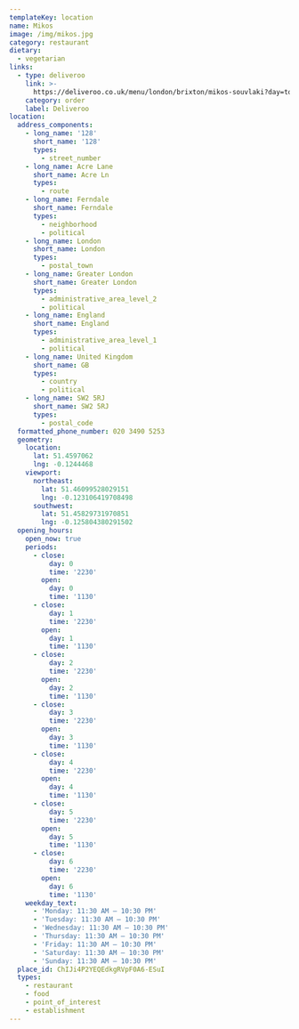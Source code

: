 ```yaml
---
templateKey: location
name: Mikos
image: /img/mikos.jpg
category: restaurant
dietary:
  - vegetarian
links:
  - type: deliveroo
    link: >-
      https://deliveroo.co.uk/menu/london/brixton/mikos-souvlaki?day=today&postcode=SW98PD&time=ASAP
    category: order
    label: Deliveroo
location:
  address_components:
    - long_name: '128'
      short_name: '128'
      types:
        - street_number
    - long_name: Acre Lane
      short_name: Acre Ln
      types:
        - route
    - long_name: Ferndale
      short_name: Ferndale
      types:
        - neighborhood
        - political
    - long_name: London
      short_name: London
      types:
        - postal_town
    - long_name: Greater London
      short_name: Greater London
      types:
        - administrative_area_level_2
        - political
    - long_name: England
      short_name: England
      types:
        - administrative_area_level_1
        - political
    - long_name: United Kingdom
      short_name: GB
      types:
        - country
        - political
    - long_name: SW2 5RJ
      short_name: SW2 5RJ
      types:
        - postal_code
  formatted_phone_number: 020 3490 5253
  geometry:
    location:
      lat: 51.4597062
      lng: -0.1244468
    viewport:
      northeast:
        lat: 51.46099528029151
        lng: -0.123106419708498
      southwest:
        lat: 51.45829731970851
        lng: -0.125804380291502
  opening_hours:
    open_now: true
    periods:
      - close:
          day: 0
          time: '2230'
        open:
          day: 0
          time: '1130'
      - close:
          day: 1
          time: '2230'
        open:
          day: 1
          time: '1130'
      - close:
          day: 2
          time: '2230'
        open:
          day: 2
          time: '1130'
      - close:
          day: 3
          time: '2230'
        open:
          day: 3
          time: '1130'
      - close:
          day: 4
          time: '2230'
        open:
          day: 4
          time: '1130'
      - close:
          day: 5
          time: '2230'
        open:
          day: 5
          time: '1130'
      - close:
          day: 6
          time: '2230'
        open:
          day: 6
          time: '1130'
    weekday_text:
      - 'Monday: 11:30 AM – 10:30 PM'
      - 'Tuesday: 11:30 AM – 10:30 PM'
      - 'Wednesday: 11:30 AM – 10:30 PM'
      - 'Thursday: 11:30 AM – 10:30 PM'
      - 'Friday: 11:30 AM – 10:30 PM'
      - 'Saturday: 11:30 AM – 10:30 PM'
      - 'Sunday: 11:30 AM – 10:30 PM'
  place_id: ChIJi4P2YEQEdkgRVpF0A6-ESuI
  types:
    - restaurant
    - food
    - point_of_interest
    - establishment
---
```

